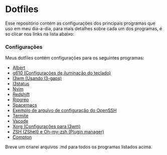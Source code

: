 # Dotfiles

Esse repositório contém as configurações dos principais programas que uso em meu dia-a-dia, para mais detalhes sobre cada um dos programas, é so clicar nos links na lista abaixo:

### Configurações

Meus dotfiles contém configurações para os seguintes programas:
  - [ Albert ](albert/albert.conf)
  - [ g610 (Configurações de iluminação do teclado) ](g610/profile)
  - [ I3wm (Usando I3-gaps) ](i3/config)
  - [ I3status ](i3status/config)
  - [ Nvim ](nvim/init.vim)
  - [ Redshift ](redshift/redshift.conf)
  - [ Ripgrep ](ripgrep/.ripgreprc)
  - [ Spacemacs ](spacemacs/.spacemacs)
  - [ Exemplo de arquivo de configuração do OpenSSH ](ssh/config)
  - [ Termite ](termite/config)
  - [ Vscode ](vscode/settings/settings.json)
  - [ Xorg (Configurações para I3wm) ](xorg/30-touchpad.conf)
  - [ ZSH (ZShell) e Oh-my-zsh (Plugin manager) ](zsh/.zshrc)
  - [ Compton ](compton/compton.conf)

Breve um criarei arquivos .md para todos os programas listados acima.
